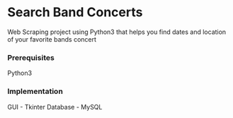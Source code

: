 # Search Band Concerts
Web Scraping project using Python3 that helps you find dates and location of your favorite bands concert

### Prerequisites
Python3 

### Implementation 
GUI - Tkinter 
Database - MySQL 
